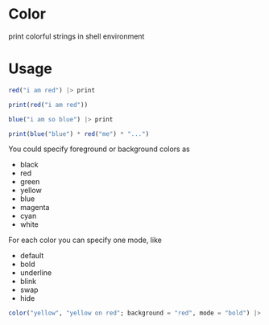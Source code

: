 # Color
 print colorful strings in shell environment

# Usage

```julia
red("i am red") |> print

print(red("i am red"))

blue("i am so blue") |> print

print(blue("blue") * red("me") * "...")
```

You could specify foreground or background colors as
+ black
+ red
+ green
+ yellow
+ blue
+ magenta
+ cyan
+ white

For each color you can specify one mode, like
+ default
+ bold
+ underline
+ blink
+ swap
+ hide


```julia
color("yellow", "yellow on red"; background = "red", mode = "bold") |> print
```
